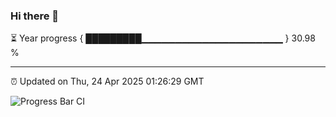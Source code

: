 ### Hi there 👋

⏳ Year progress { █████████▁▁▁▁▁▁▁▁▁▁▁▁▁▁▁▁▁▁▁▁▁ } 30.98 %

---

⏰ Updated on Thu, 24 Apr 2025 01:26:29 GMT

![Progress Bar CI](https://github.com/liununu/liununu/workflows/Progress%20Bar%20CI/badge.svg)
